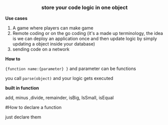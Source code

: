 <center><h3>store your code logic in one object</h3></center>

<b>Use cases</b>

  1. A game where players can make game
  2. Remote coding or on the go coding (it's a made up terminology, the idea is we can deploy an application once and then update logic by simply updating a object inside your database)
  3. sending code on a network
  
<b>How to</b>

``{function name:{parameter} }`` and parameter can be functions 

you call ``parse(object)`` and your logic gets executed

<b>built in function</b>

add, minus ,divide, remainder, isBig, IsSmall, isEqual

#How to declare a function

just declare them
